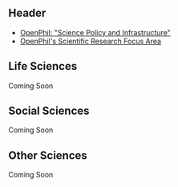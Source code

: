 <!-- TITLE: Improving Scientific Research -->
<!-- SUBTITLE: A quick summary of Science -->

## Header

* [OpenPhil: "Science Policy and Infrastructure"](https://blog.givewell.org/2015/04/21/science-policy-and-infrastructure/)
* [OpenPhil's Scientific Research Focus Area](https://www.openphilanthropy.org/focus/scientific-research)

## Life Sciences

Coming Soon

## Social Sciences

Coming Soon

## Other Sciences

Coming Soon